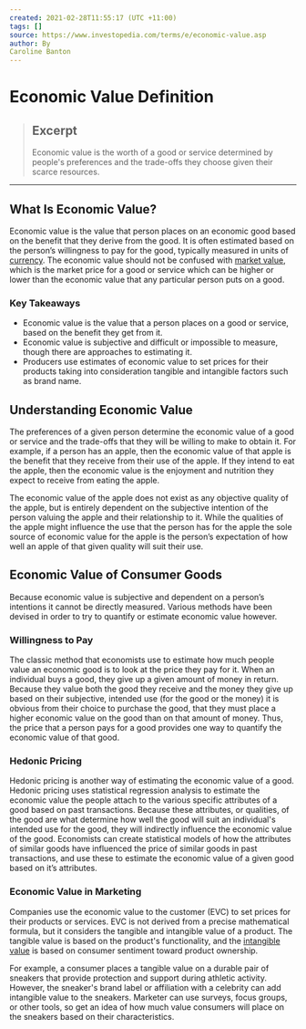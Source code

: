```yaml
---
created: 2021-02-28T11:55:17 (UTC +11:00)
tags: []
source: https://www.investopedia.com/terms/e/economic-value.asp
author: By
Caroline Banton
---
```


# Economic Value Definition

> ## Excerpt
> Economic value is the worth of a good or service determined by people's preferences and the trade-offs they choose given their scarce resources.

---
## What Is Economic Value?

Economic value is the value that person places on an economic good based on the benefit that they derive from the good. It is often estimated based on the person’s willingness to pay for the good, typically measured in units of [currency](https://www.investopedia.com/terms/c/currency.asp). The economic value should not be confused with [market value](https://www.investopedia.com/terms/m/marketvalue.asp), which is the market price for a good or service which can be higher or lower than the economic value that any particular person puts on a good.

### Key Takeaways

-   Economic value is the value that a person places on a good or service, based on the benefit they get from it.
-   Economic value is subjective and difficult or impossible to measure, though there are approaches to estimating it.
-   Producers use estimates of economic value to set prices for their products taking into consideration tangible and intangible factors such as brand name.

## Understanding Economic Value

The preferences of a given person determine the economic value of a good or service and the trade-offs that they will be willing to make to obtain it. For example, if a person has an apple, then the economic value of that apple is the benefit that they receive from their use of the apple. If they intend to eat the apple, then the economic value is the enjoyment and nutrition they expect to receive from eating the apple. 

The economic value of the apple does not exist as any objective quality of the apple, but is entirely dependent on the subjective intention of the person valuing the apple and their relationship to it. While the qualities of the apple might influence the use that the person has for the apple the sole source of economic value for the apple is the person’s expectation of how well an apple of that given quality will suit their use. 

## Economic Value of Consumer Goods

Because economic value is subjective and dependent on a person’s intentions it cannot be directly measured. Various methods have been devised in order to try to quantify or estimate economic value however.

### Willingness to Pay

The classic method that economists use to estimate how much people value an economic good is to look at the price they pay for it. When an individual buys a good, they give up a given amount of money in return. Because they value both the good they receive and the money they give up based on their subjective, intended use (for the good or the money) it is obvious from their choice to purchase the good, that they must place a higher economic value on the good than on that amount of money. Thus, the price that a person pays for a good provides one way to quantify the economic value of that good. 

### Hedonic Pricing

Hedonic pricing is another way of estimating the economic value of a good. Hedonic pricing uses statistical regression analysis to estimate the economic value the people attach to the various specific attributes of a good based on past transactions. Because these attributes, or qualities, of the good are what determine how well the good will suit an individual's intended use for the good, they will indirectly influence the economic value of the good. Economists can create statistical models of how the attributes of similar goods have influenced the price of similar goods in past transactions, and use these to estimate the economic value of a given good based on it’s attributes. 

### Economic Value in Marketing

Companies use the economic value to the customer (EVC) to set prices for their products or services. EVC is not derived from a precise mathematical formula, but it considers the tangible and intangible value of a product. The tangible value is based on the product's functionality, and the [intangible value](https://www.investopedia.com/terms/i/intangibleasset.asp) is based on consumer sentiment toward product ownership.

For example, a consumer places a tangible value on a durable pair of sneakers that provide protection and support during athletic activity. However, the sneaker's brand label or affiliation with a celebrity can add intangible value to the sneakers. Marketer can use surveys, focus groups, or other tools, so get an idea of how much value consumers will place on the sneakers based on their characteristics.

